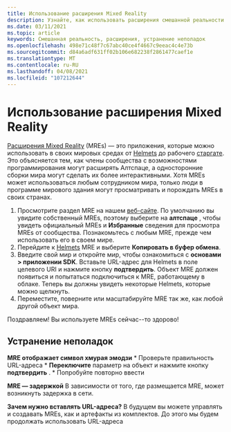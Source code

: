 ```yaml
---
title: Использование расширения Mixed Reality
description: Узнайте, как использовать расширения смешанной реальности и устранять их неполадки для расширения и адаптации Алтспацеврных миров.
ms.date: 03/11/2021
ms.topic: article
keywords: Смешанная реальность, расширения, устранение неполадок
ms.openlocfilehash: 498e71c48f7c67abc40ce4f4667c9eeac4c4e73b
ms.sourcegitcommit: d84a6adf631ff02b106e682238f2861477caef1e
ms.translationtype: MT
ms.contentlocale: ru-RU
ms.lasthandoff: 04/08/2021
ms.locfileid: "107212644"
---
```

# <a name="using-a-mixed-reality-extension"></a>Использование расширения Mixed Reality

[Расширения Mixed Reality](https://developer.altvr.com/) (MREs) — это приложения, которые можно использовать в своих мировых средах от [Helmets](https://account.altvr.com/mres/1173667287173955931) до рабочего [старгате](https://account.altvr.com/mres/1152987031857529562). Это объясняется тем, как члены сообщества с возможностями программирования могут расширять Алтспаце, а односторонние сборки мира могут сделать их более интерактивными. Хотя MREs может использоваться любым сотрудником мира, только люди в программе мирового здания могут просматривать и порождать MREs в своих странах. 

1. Просмотрите раздел MRE на нашем [веб-сайте](https://account.altvr.com/mres). По умолчанию вы увидите собственный MREs, поэтому выберите на **алтспаце** , чтобы увидеть официальный MREs и **Избранные** сведения для просмотра MREs от сообщества. Познакомьтесь с любым MRE, прежде чем использовать его в своем мире. 
2. Перейдите к [Helmets](https://account.altvr.com/mres/1173667287173955931) MRE и выберите **Копировать в буфер обмена**. 
3. Введите свой мир и откройте мир, чтобы ознакомиться с **основами > приложении SDK**. Вставьте URL-адрес для Helmets в поле целевого URI и нажмите кнопку **подтвердить**. Объект MRE должен появиться и попытаться подключиться к MRE, работающему в облаке. Теперь вы должны увидеть некоторые Helmets, которые можно щелкнуть.
4. Переместите, поверните или масштабируйте MRE так же, как любой другой объект мира.

Поздравляем! Вы используете MREs сейчас--то здорово!

## <a name="troubleshooting"></a>Устранение неполадок

**MRE отображает символ хмурая эмодзи** 
    * Проверьте правильность URL-адреса
    * **Переключите** параметр на объект и нажмите кнопку **подтвердить** .
    * Попробуйте повторно ввести

**MRE — задержкой** В зависимости от того, где размещается MRE, может возникнуть задержка в сети.

**Зачем нужно вставлять URL-адреса?**
В будущем вы можете управлять и создавать MREs, как и артефакты из комплектов. До этого мы будем продолжать использовать URL-адреса